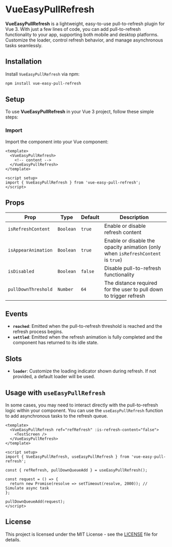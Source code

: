 # VueEasyPullRefresh

**VueEasyPullRefresh** is a lightweight, easy-to-use pull-to-refresh plugin for Vue 3. With just a few lines of code, you can add pull-to-refresh functionality to your app, supporting both mobile and desktop platforms. Customize the loader, control refresh behavior, and manage asynchronous tasks seamlessly.

## Installation

Install `VueEasyPullRefresh` via npm:

```bash
npm install vue-easy-pull-refresh
```

## Setup

To use **VueEasyPullRefresh** in your Vue 3 project, follow these simple steps:

### Import

Import the component into your Vue component:

```vue
<template>
  <VueEasyPullRefresh>
    <!-- content -->
  </VueEasyPullRefresh>
</template>

<script setup>
import { VueEasyPullRefresh } from 'vue-easy-pull-refresh';
</script>
```

## Props

| Prop                  | Type     | Default | Description                                                  |
|-----------------------|----------|---------|--------------------------------------------------------------|
| `isRefreshContent`     | `Boolean`| `true` | Enable or disable refresh content                         |
| `isAppearAnimation`    | `Boolean`| `true`  | Enable or disable the opacity animation (only when `isRefreshContent` is `true`) |
| `isDisabled`           | `Boolean`| `false` | Disable pull-to-refresh functionality                        |
| `pullDownThreshold`    | `Number` | `64`    | The distance required for the user to pull down to trigger refresh |

## Events

- **`reached`**: Emitted when the pull-to-refresh threshold is reached and the refresh process begins.
- **`settled`**: Emitted when the refresh animation is fully completed and the component has returned to its idle state.

## Slots

- **`loader`**: Customize the loading indicator shown during refresh. If not provided, a default loader will be used.

## Usage with `useEasyPullRefresh`

In some cases, you may need to interact directly with the pull-to-refresh logic within your component. You can use the `useEasyPullRefresh` function to add asynchronous tasks to the refresh queue.

```vue
<template>
  <VueEasyPullRefresh ref="refRefresh" :is-refresh-сontent="false">
    <TestScreen />
  </VueEasyPullRefresh>
</template>

<script setup>
import { VueEasyPullRefresh, useEasyPullRefresh } from 'vue-easy-pull-refresh';

const { refRefresh, pullDownQueueAdd } = useEasyPullRefresh();

const request = () => {
  return new Promise(resolve => setTimeout(resolve, 2000)); // Simulate async task
};

pullDownQueueAdd(request);
</script>
```

## License

This project is licensed under the MIT License - see the [LICENSE](./LICENSE) file for details.

